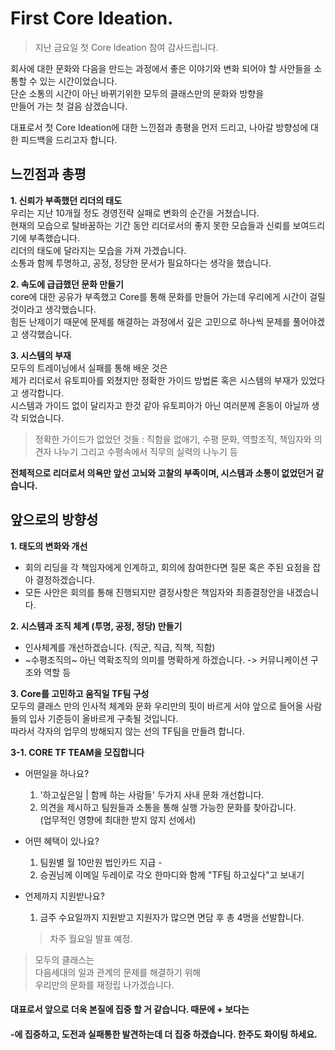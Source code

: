 # First Core Ideation. 

> 지난 금요일 첫 Core Ideation 참여 감사드립니다. 

회사에 대한 문화와 다음을 만드는 과정에서 
좋은 이야기와 변화 되어야 할 사안들을 소통할 수 있는 시간이었습니다.   
단순 소통의 시간이 아닌 바뀌기위한 모두의 클래스만의 문화와 방향을    
만들어 가는 첫 걸음 삼겠습니다.     

대표로서 첫 Core Ideation에 대한 느낀점과 총평을 먼저 드리고, 
나아갈 방향성에 대한 피드백을 드리고자 합니다. 

## 느낀점과 총평
**1. 신뢰가 부족했던 리더의 태도**  
우리는 지난 10개월 정도 경영전략 실패로 변화의 순간을 거쳤습니다.   
현재의 모습으로 탈바꿈하는 기간 동안 리더로서의 좋지 못한 모습들과 신뢰를 보여드리기에 부족했습니다.  
리더의 태도에 달라지는 모습을 가져 가겠습니다.  
소통과 함께 투명하고, 공정, 정당한 문서가 필요하다는 생각을 했습니다.  

**2. 속도에 급급했던 문화 만들기**  
core에 대한 공유가 부족했고 Core를 통해 문화를 만들어 가는데 우리에게 시간이 걸릴 것이라고 생각했습니다.  
힘든 난제이기 때문에 문제를 해결하는 과정에서 깊은 고민으로 하나씩 문제를 풀어야겠고 생각했습니다.  

**3. 시스템의 부재**  
모두의 트레이닝에서 실패를 통해 배운 것은  
제가 리더로서 유토피아를 외쳤지만 정확한 가이드 방법론 혹은 시스템의 부재가 있었다고 생각합니다.  
시스템과 가이드 없이 달리자고 한것 같아 유토피아가 아닌 여러분께 혼동이 아닐까 생각 되었습니다.  
 > 정확한 가이드가 없었던 것들 : 직함을 없애기, 수평 문화, 역할조직, 책임자와 의견자 나누기 그리고 수평속에서 직무의 실력의 나누기 등  

**전체적으로 리더로서 의욕만 앞선 고뇌와 고찰의 부족이며, 시스템과 소통이 없었던거 같습니다.** 

## 앞으로의 방향성  
**1. 태도의 변화와 개선**    
   - 회의 리딩을 각 책임자에게 인계하고, 회의에 참여한다면 질문 혹은 주된 요점을 잡아 결정하겠습니다.
   - 모든 사안은 회의를 통해 진행되지만 결정사항은 책임자와 최종결정안을 내겠습니다. 

**2. 시스템과 조직 체계 (투명, 공정, 정당) 만들기**  
   - 인사체계를 개선하겠습니다. (직군, 직급, 직책, 직함)
   - ~수평조직의~ 아닌 역확조직의 의미를 명확하게 하겠습니다. -> 커뮤니케이션 구조와 역할 등

**3. Core를 고민하고 움직일 TF팀 구성**  
모두의 클래스 만의 인사적 체계와 문화 우리만의 핏이 바르게 서야
앞으로 들어올 사람들의 입사 기준등이 올바르게 구축될 것입니다.  
따라서 각자의 업무의 방해되지 않는 선의 TF팀을 만들려 합니다. 

**3-1. CORE TF TEAM을 모집합니다**  
 - 어떤일을 하나요?  
   1. '하고싶은일 | 함께 하는 사람들' 두가지 사내 문화 개선합니다.  
   2. 의견을 제시하고 팀원들과 소통을 통해 실행 가능한 문화를 찾아갑니다.  
      (업무적인 영향에 최대한 받지 않지 선에서)  
      
 - 어떤 혜택이 있나요?  
   1. 팀원별 월 10만원 법인카드 지급 -
   2. 승권님께 이메일 두레이로 각오 한마디와 함께 "TF팀 하고싶다"고 보내기
   
 - 언제까지 지원받나요?
   1. 금주 수요일까지 지원받고 지원자가 많으면 면담 후 총 4명을 선발합니다.
    > 차주 월요일 발표 예정. 

> 모두의 클래스는   
 다음세대의 일과 관계의 문제를 해결하기 위해    
우리만의 문화를 재정립 나가겠습니다. 

#### 대표로서 앞으로 더욱 본질에 집중 할 거 같습니다. 때문에 + 보다는 
#### -에 집중하고, 도전과 실패통한 발견하는데 더 집중 하겠습니다. 한주도 화이팅 하세요. 
